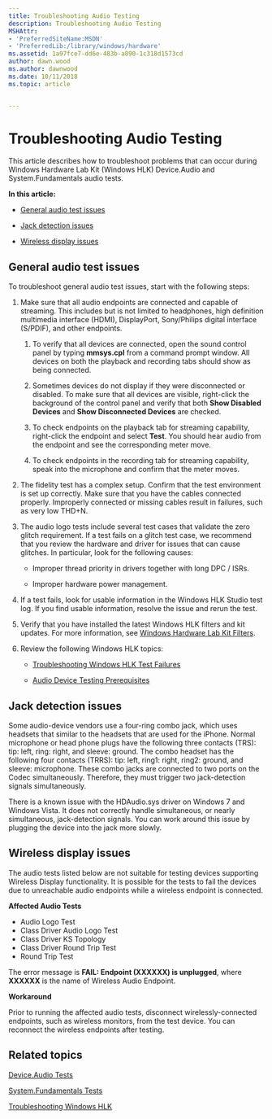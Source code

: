 ```yaml
---
title: Troubleshooting Audio Testing
description: Troubleshooting Audio Testing
MSHAttr:
- 'PreferredSiteName:MSDN'
- 'PreferredLib:/library/windows/hardware'
ms.assetid: 1a97fce7-dd6e-483b-a890-1c318d1573cd
author: dawn.wood
ms.author: dawnwood
ms.date: 10/11/2018
ms.topic: article


---
```


# Troubleshooting Audio Testing


This article describes how to troubleshoot problems that can occur during Windows Hardware Lab Kit (Windows HLK) Device.Audio and System.Fundamentals audio tests.

**In this article:**

-   [General audio test issues](#gen)

-   [Jack detection issues](#jack)

-   [Wireless display issues](#wireless)

## <span id="gen"></span><span id="GEN"></span>General audio test issues


To troubleshoot general audio test issues, start with the following steps:

1. Make sure that all audio endpoints are connected and capable of streaming. This includes but is not limited to headphones, high definition multimedia interface (HDMI), DisplayPort, Sony/Philips digital interface (S/PDIF), and other endpoints.

   1.  To verify that all devices are connected, open the sound control panel by typing **mmsys.cpl** from a command prompt window. All devices on both the playback and recording tabs should show as being connected.

   2.  Sometimes devices do not display if they were disconnected or disabled. To make sure that all devices are visible, right-click the background of the control panel and verify that both **Show Disabled Devices** and **Show Disconnected Devices** are checked.

   3.  To check endpoints on the playback tab for streaming capability, right-click the endpoint and select **Test**. You should hear audio from the endpoint and see the corresponding meter move.

   4.  To check endpoints in the recording tab for streaming capability, speak into the microphone and confirm that the meter moves.

2. The fidelity test has a complex setup. Confirm that the test environment is set up correctly. Make sure that you have the cables connected properly. Improperly connected or missing cables result in failures, such as very low THD+N.

3. The audio logo tests include several test cases that validate the zero glitch requirement. If a test fails on a glitch test case, we recommend that you review the hardware and driver for issues that can cause glitches. In particular, look for the following causes:

   -   Improper thread priority in drivers together with long DPC / ISRs.

   -   Improper hardware power management.

4. If a test fails, look for usable information in the Windows HLK Studio test log. If you find usable information, resolve the issue and rerun the test.

5. Verify that you have installed the latest Windows HLK filters and kit updates. For more information, see [Windows Hardware Lab Kit Filters](../user/windows-hardware-lab-kit-filters.md).

6. Review the following Windows HLK topics:

   - [Troubleshooting Windows HLK Test Failures](../user/troubleshooting-windows-hlk-test-failures.md)

   - [Audio Device Testing Prerequisites](audio-device-testing-prerequisites.md)

## <span id="jack"></span><span id="JACK"></span>Jack detection issues


Some audio-device vendors use a four-ring combo jack, which uses headsets that similar to the headsets that are used for the iPhone. Normal microphone or head phone plugs have the following three contacts (TRS): tip: left, ring: right, and sleeve: ground. The combo headset has the following four contacts (TRRS): tip: left, ring1: right, ring2: ground, and sleeve: microphone. These combo jacks are connected to two ports on the Codec simultaneously. Therefore, they must trigger two jack-detection signals simultaneously.

There is a known issue with the HDAudio.sys driver on Windows 7 and Windows Vista. It does not correctly handle simultaneous, or nearly simultaneous, jack-detection signals. You can work around this issue by plugging the device into the jack more slowly.

## <span id="wireless"></span><span id="WIRELESS"></span>Wireless display issues


The audio tests listed below are not suitable for testing devices supporting Wireless Display functionality. It is possible for the tests to fail the devices due to unreachable audio endpoints while a wireless endpoint is connected.

**Affected Audio Tests**

-   Audio Logo Test
-   Class Driver Audio Logo Test
-   Class Driver KS Topology
-   Class Driver Round Trip Test
-   Round Trip Test

The error message is **FAIL: Endpoint (XXXXXX) is unplugged**, where **XXXXXX** is the name of Wireless Audio Endpoint.

**Workaround**

Prior to running the affected audio tests, disconnect wirelessly-connected endpoints, such as wireless monitors, from the test device. You can reconnect the wireless endpoints after testing.

## <span id="related_topics"></span>Related topics


[Device.Audio Tests](device-audio-tests.md)

[System.Fundamentals Tests](system-fundamentals-tests.md)

[Troubleshooting Windows HLK](../user/troubleshooting-windows-hlk.md)

 

 







